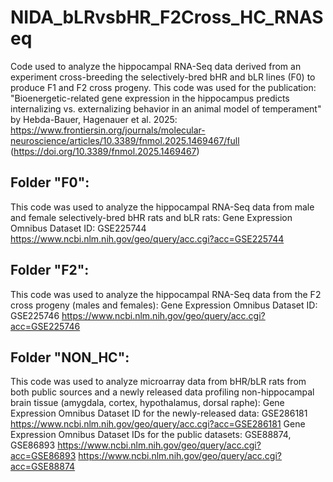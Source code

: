 # NIDA_bLRvsbHR_F2Cross_HC_RNASeq
Code used to analyze the hippocampal RNA-Seq data derived from an experiment cross-breeding the selectively-bred bHR and bLR lines (F0) to produce F1 and F2 cross progeny. 
This code was used for the publication: "Bioenergetic-related gene expression in the hippocampus predicts internalizing vs. externalizing behavior in an animal model of temperament" by Hebda-Bauer, Hagenauer et al. 2025:
https://www.frontiersin.org/journals/molecular-neuroscience/articles/10.3389/fnmol.2025.1469467/full (https://doi.org/10.3389/fnmol.2025.1469467)

## Folder "F0": 
This code was used to analyze the hippocampal RNA-Seq data from male and female selectively-bred bHR rats and bLR rats:
Gene Expression Omnibus Dataset ID: GSE225744
https://www.ncbi.nlm.nih.gov/geo/query/acc.cgi?acc=GSE225744

## Folder "F2":
This code was used to analyze the hippocampal RNA-Seq data from the F2 cross progeny (males and females):
Gene Expression Omnibus Dataset ID: GSE225746
https://www.ncbi.nlm.nih.gov/geo/query/acc.cgi?acc=GSE225746

## Folder "NON_HC": 
This code was used to analyze microarray data from bHR/bLR rats from both public sources and a newly released data profiling non-hippocampal brain tissue (amygdala, cortex, hypothalamus, dorsal raphe):
Gene Expression Omnibus Dataset ID for the newly-released data: GSE286181
https://www.ncbi.nlm.nih.gov/geo/query/acc.cgi?acc=GSE286181
Gene Expression Omnibus Dataset IDs for the public datasets: GSE88874, GSE86893
https://www.ncbi.nlm.nih.gov/geo/query/acc.cgi?acc=GSE86893
https://www.ncbi.nlm.nih.gov/geo/query/acc.cgi?acc=GSE88874




